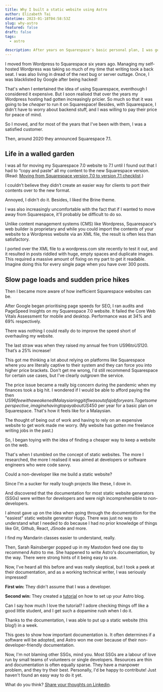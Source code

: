```yaml
---
title: Why I built a static website using Astro
author: Elizabeth Tai
datetime: 2023-01-18T04:58:53Z
slug: why-astro
featured: false
draft: false
tags:
  - astro

description: After years on Squarespace's basic personal plan, I was getting restless. I wanted more freedom from a walled garden hosting service. Enter static websites. But there's a slight problem - I'm a non-developer.
---
```


I moved from Wordpress to Squarespace six years ago. Managing my self-hosted Wordpress was taking so much of my time that writing took a back seat. I was also living in dread of the next bug or server outtage. Once, I was blacklisted by Google after being hacked!

That's when I entertained the idea of using Squarespace, eventhough I considered it expensive. But I soon realised that over the years my Wordpress hosting had gotten increasingly pricier. So much so that it was going to be _cheaper_ to run it on Squarespace! Besides, with Squarespace, I didn't have to worry about backend stuff, and I was willing to pay their price for peace of mind.

So I moved, and for most of the years that I've been with them, I was a satisfied customer.

Then, around 2020 they announced Squarespace 7.1.

## Life in a walled garden

I was all for moving my Squarespace 7.0 website to 7.1 until I found out that I had to “copy and paste” all my content to the new Squarespace version. (Read: [Moving from Squarespace version 7.0 to version 7.1 checklist](https://support.squarespace.com/hc/en-us/articles/360038270572-Moving-from-Squarespace-version-7-0-to-version-7-1-checklist).)

I couldn’t believe they didn’t create an easier way for clients to port their contents over to the new format.

Annoyed, I didn't do it. Besides, I liked the Brine theme.

I was also increasingly uncomfortable with the fact that if I wanted to move away from Squarespace, it'll probably be difficult to do so.

Unlike content management systems (CMS) like Wordpress, Squarespace's web builder is proprietary and while you could import the contents of your website to a Wordpress website via an XML file, the result is often less than satisfactory.

I ported over the XML file to a wordpress.com site recently to test it out, and it resulted in posts riddled with huge, empty spaces and duplicate images. This required a massive amount of fixing on my part to get it readable. Imagine doing this for every single page when you have over 300 posts.

## Slow page loads and sudden price hikes

Then I became more aware of how inefficient Squarespace websites can be.

After Google began prioritising page speeds for SEO, I ran audits and PageSpeed Insights on my Squarespace 7.0 website. It failed the Core Web Vitals Assessment for mobile and desktop. Performance was at 34% and 69% respectively.

There was nothing I could really do to improve the speed short of overhauling my website.

The last straw was when they raised my annual fee from US$96 to US$120. That’s a 25% increase!

This got me thinking a lot about relying on platforms like Squarespace where you are literally captive to their system and they can force you into higher price brackets. Don't get me wrong, I'd still recommend Squarespace for certain use cases, but I've clearly outgrown the service.

The price issue became a really big concern during the pandemic when my finances took a big hit. I wondered if I would be able to afford paying the then US$96 fee with a weakened Malaysia ringgit if I was out of a job for years. To get some perspective, imagine having to pay about US$450 per year for a basic plan on Squarespace. That's how it feels like for a Malaysian.

The thought of being out of work and having to rely on an expensive website to get work made me worry. (My website has gotten me freelance writing jobs in the past.)

So, I began toying with the idea of finding a cheaper way to keep a website on the web.

That's when I stumbled on the concept of static websites. The more I researched, the more I realised it was aimed at developers or software engineers who were code savvy.

Could a non-developer like me build a static website?

Since I'm a sucker for really tough projects like these, I dove in.

And discovered that the documentation for most static website generators (SSGs) were written for developers and were nigh incomprehensible to non-developers.

I almost gave up on the idea when going through the documentation for the "easiest" static website generator Hugo. There was just no way to understand what I needed to do because I had no prior knowledge of things like Git, Github, React, JSnode and more.

I find my Mandarin classes easier to understand, really.

Then, Sarah Rainsberger popped up in my Mastodon feed one day to recommend Astro to me. She happened to write Astro's documentation, by the way. There were strong hints of it being easy to use.

Now, I've heard all this before and was really skeptical, but I took a peek at their documentation, and as a working technical writer, I was seriously impressed!

**First win:** They didn't assume that I was a developer.

**Second win:** They created a [tutorial](https://docs.astro.build/en/tutorial/0-introduction/) on how to set up your Astro blog.

Can I say how much I love the tutorial? I adore checking things off like a good little student, and I get such a dopamine rush when I do it.

Thanks to the documentation, I was able to put up a static website (this blog!) in a week.

This goes to show how important documentation is. It often determines if a software will be adopted, and Astro won me over because of their non-developer-friendly documentation.

Now, I'm not blaming other SSGs, mind you. Most SSGs are a labour of love run by small teams of volunteers or single developers. Resources are thin and documentation is often equally sparse. They have a manpower problem, and they try their best. Personally, I'd be happy to contribute! Just haven't found an easy way to do it yet.

What do you think? [Share your thoughts on Linkedin](https://www.linkedin.com/posts/elizabethtai_developer-wordpress-websites-activity-7023063249558396928-Mn0z?utm_source=share&utm_medium=member_desktop).
